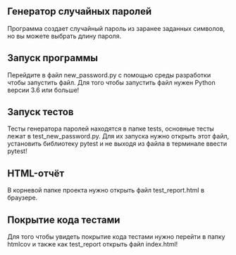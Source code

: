 ## Генератор случайных паролей
Программа создает случайный пароль из заранее заданных символов, но вы можете выбрать длину пароля.
## Запуск программы
Перейдите в файл new_password.py с помощью среды разработки чтобы запустить файл.
Для того чтобы запустить файл нужен Python версии 3.6 или больше!
## Запуск тестов
Тесты генератора паролей находятся в папке tests, основные тесты лежат в test_new_password.py.
Для их запуска нужно открыть этот файл, установить библиотеку pytest и не выходя из файла в терминале ввести pytest!
## HTML-отчёт
В корневой папке проекта нужно открыть файл test_report.html в браузере.
## Покрытие кода тестами
Для того чтобы увидеть покрытие кода тестами нужно перейти в папку htmlcov и также как test_report открыть файл index.html!